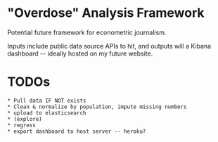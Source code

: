 # "Overdose" Analysis Framework

Potential future framework for econometric journalism.

Inputs include public data source APIs to hit, and outputs will a Kibana dashboard -- ideally hosted on my future website.

# TODOs
    * Pull data IF NOT exists
    * Clean & normalize by population, impute missing numbers
    * upload to elasticsearch
    * (explore)
    * regress
    * export dashboard to host server -- heroku?